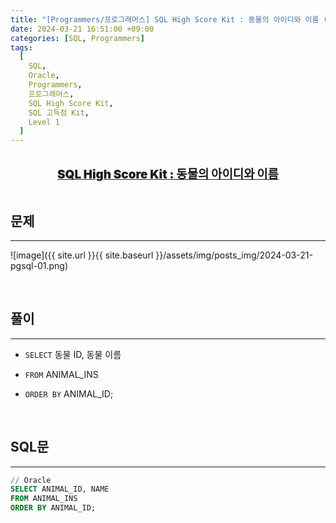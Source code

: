 ```yaml
---
title: "[Programmers/프로그래머스] SQL High Score Kit : 동물의 아이디와 이름 (Oracle)"
date: 2024-03-21 16:51:00 +09:00
categories: [SQL, Programmers]
tags:
  [
    SQL,
    Oracle,
    Programmers,
    프로그래머스,
    SQL High Score Kit,
    SQL 고득점 Kit,
    Level 1
  ]
---
```


  <br/>

<center><a href="https://school.programmers.co.kr/learn/courses/30/lessons/59403" style = 'font-size : 1.18rem; font-weight : 900'>SQL High Score Kit : 동물의 아이디와 이름</a></center>

  <br/>

## **문제**

---

![image]({{ site.url }}{{ site.baseurl }}/assets/img/posts_img/2024-03-21-pgsql-01.png)

  <br/>

## **풀이**

---

- `SELECT` 동물 ID, 동물 이름
- `FROM` ANIMAL_INS
- `ORDER BY` ANIMAL_ID;

  <br/>

## **SQL문**

---

```sql
// Oracle
SELECT ANIMAL_ID, NAME
FROM ANIMAL_INS
ORDER BY ANIMAL_ID;
```

<br/>

<!-- ## **배운 점 메모**

---


<br/> -->

<!-- ## **정리**

---

<br/> -->

<!--
## **참고 사이트**

---
<br/>
-->
